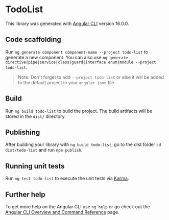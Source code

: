 # TodoList

This library was generated with [Angular CLI](https://github.com/angular/angular-cli) version 16.0.0.

## Code scaffolding

Run `ng generate component component-name --project todo-list` to generate a new component. You can also use `ng generate directive|pipe|service|class|guard|interface|enum|module --project todo-list`.
> Note: Don't forget to add `--project todo-list` or else it will be added to the default project in your `angular.json` file. 

## Build

Run `ng build todo-list` to build the project. The build artifacts will be stored in the `dist/` directory.

## Publishing

After building your library with `ng build todo-list`, go to the dist folder `cd dist/todo-list` and run `npm publish`.

## Running unit tests

Run `ng test todo-list` to execute the unit tests via [Karma](https://karma-runner.github.io).

## Further help

To get more help on the Angular CLI use `ng help` or go check out the [Angular CLI Overview and Command Reference](https://angular.io/cli) page.
